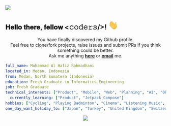 ![](https://visitor-badge.glitch.me/badge?page_id=hafizrahmadhani.hafizrahmadhani)
<h2> 𝐇𝐞𝐥𝐥𝐨 𝐭𝐡𝐞𝐫𝐞, 𝐟𝐞𝐥𝐥𝐨𝐰 <𝚌𝚘𝚍𝚎𝚛𝚜/>! <img src="https://github.com/ABSphreak/ABSphreak/blob/master/gifs/Hi.gif" width="30px"></h2>

<div align="center">

You have finally discovered my Github profile. <br>
Feel free to clone/fork projects, raise issues and submit PRs if you think something could be better. <br>
Ask me anything <a href="https://github.com/hafizrahmadhani/hafizrahmadhani/issues/new"><b>here</b></a>
or <a href="mailto:mhafiz.rahmadhani@gmail.com"><b>email</b></a> me.

</div>

```yaml
full_name: Muhammad Al Hafiz Rahmadhani
located_in: Medan, Indonesia
from: Medan, North Sumatera (Indonesia)
education: Fresh Graduate in Informatics Engineering
job: Fresh Graduate
technical_interests: ["Product", "Mobile", "Web", "Planning", "AI", "Object Detection"]
  currently_learning: ["Product", "Jetpack Compose"]
hobbies: ["Cycling", "Playing Badminton", "Cinema", "Listening Music", "Traveling", "Hiking"]
one_day_want_holiday_to: ["Japan", "Turkey", "United Kingdom", "Switzerland"]
```

<p align="center">
  <img alig src="https://github-profile-trophy.vercel.app/?username=hafizrahmadhani&column=6&rank=SSS,SS,S,AAA,AA,A,B,C" />
</p>


<!--
**hafizrahmadhani/hafizrahmadhani** is a ✨ _special_ ✨ repository because its `README.md` (this file) appears on your GitHub profile.

Here are some ideas to get you started:

- 🔭 I’m currently working on ...
- 🌱 I’m currently learning ...
- 👯 I’m looking to collaborate on ...
- 🤔 I’m looking for help with ...
- 💬 Ask me about ...
- 📫 How to reach me: ...
- 😄 Pronouns: ...
- ⚡ Fun fact: ...
-->
